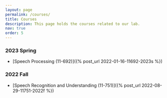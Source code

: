 ```yaml
---
layout: page
permalink: /courses/
title: Courses
description: This page holds the courses related to our lab.
nav: true
order: 5
---
```


### 2023 Spring

* [Speech Processing (11-692)]({% post_url 2022-01-16-11692-2023s %})

### 2022 Fall

* [Speech Recognition and Understanding (11-751)]({% post_url 2022-08-29-11751-2022f %})


